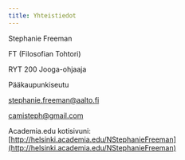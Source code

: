 ```yaml
---
title: Yhteistiedot
---
```


Stephanie Freeman

FT (Filosofian Tohtori)

RYT 200 Jooga-ohjaaja

Pääkaupunkiseutu 

[stephanie.freeman@aalto.fi](mailto:stephanie.freeman@aalto.fi)

[camisteph@gmail.com](mailto:camisteph@gmail.com)

Academia.edu kotisivuni: [http://helsinki.academia.edu/NStephanieFreeman](http://helsinki.academia.edu/NStephanieFreeman)
